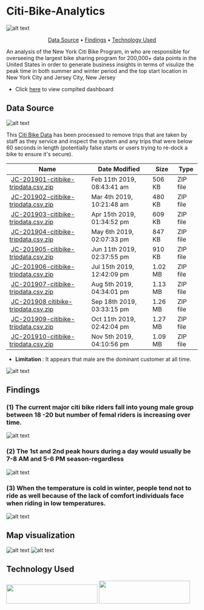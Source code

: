 
# Citi-Bike-Analytics

![alt text](https://d21xlh2maitm24.cloudfront.net/nyc/Annual-Membership-Image.png?mtime=20190331121650)

<p align="center">
  <a href="#data-source">Data Source</a> •
  <a href="#findings">Findings</a> •
  <a href="#technology-Used">Technology Used</a>
</p>

An analysis of the New York Citi Bike Program, in who are responsible for overseeing the largest bike sharing program for 200,000+ data points in the United States
 in order to generate business insights in terms of visulize the peak time in both summer and winter period and the top start location in New York City and Jersey City, New Jersey
 
* Click [here](https://public.tableau.com/profile/poonam.goel#!/vizhome/CitiBikeDataAnalysis_15762113466980/CitiBikeDataAnalysis?publish=yes) to view complted dashboard

## Data Source
![alt text](https://github.com/poogoel/Citi-Bike-Analytics/blob/master/images/citi-bike-station-bikes.jpg?raw=true)

This [Citi Bike Data](https://www.citibikenyc.com/system-data) has been processed to remove trips that are taken by staff as they service and inspect the system and any trips that were below 60 seconds in length 
(potentially false starts or users trying to re-dock a bike to ensure it's secure).

<table class="hide-while-loading table table-striped">
<tbody id="tbody-content">
<thead>
<tr>
<th>Name</th>
<th>Date Modified</th>
<th>Size</th>
<th>Type</th>
</tr>
</thead>
<tr>
<td>&nbsp;<a href="https://s3.amazonaws.com/tripdata/JC-201901-citibike-tripdata.csv.zip">JC-201901-citibike-tripdata.csv.zip</a></td>
<td>Feb 11th 2019, 08:43:41 am</td>
<td>506 KB</td>
<td>ZIP file</td>
</tr>
<tr>
<td>&nbsp;<a href="https://s3.amazonaws.com/tripdata/JC-201902-citibike-tripdata.csv.zip">JC-201902-citibike-tripdata.csv.zip</a></td>
<td>Mar 4th 2019, 10:21:48 am</td>
<td>480 KB</td>
<td>ZIP file</td>
</tr>
<tr>
<td>&nbsp;<a href="https://s3.amazonaws.com/tripdata/JC-201903-citibike-tripdata.csv.zip">JC-201903-citibike-tripdata.csv.zip</a></td>
<td>Apr 15th 2019, 01:34:52 pm</td>
<td>609 KB</td>
<td>ZIP file</td>
</tr>
<tr>
<td>&nbsp;<a href="https://s3.amazonaws.com/tripdata/JC-201904-citibike-tripdata.csv.zip">JC-201904-citibike-tripdata.csv.zip</a></td>
<td>May 6th 2019, 02:07:33 pm</td>
<td>847 KB</td>
<td>ZIP file</td>
</tr>
<tr>
<td>&nbsp;<a href="https://s3.amazonaws.com/tripdata/JC-201905-citibike-tripdata.csv.zip">JC-201905-citibike-tripdata.csv.zip</a></td>
<td>Jun 11th 2019, 02:37:55 pm</td>
<td>910 KB</td>
<td>ZIP file</td>
</tr>
<tr>
<td>&nbsp;<a href="https://s3.amazonaws.com/tripdata/JC-201906-citibike-tripdata.csv.zip">JC-201906-citibike-tripdata.csv.zip</a></td>
<td>Jul 15th 2019, 12:42:09 pm</td>
<td>1.02 MB</td>
<td>ZIP file</td>
</tr>
<tr>
<td>&nbsp;<a href="https://s3.amazonaws.com/tripdata/JC-201907-citibike-tripdata.csv.zip">JC-201907-citibike-tripdata.csv.zip</a></td>
<td>Aug 5th 2019, 04:34:01 pm</td>
<td>1.13 MB</td>
<td>ZIP file</td>
</tr>
<tr>
<td>&nbsp;<a href="https://s3.amazonaws.com/tripdata/JC-201908%20citibike-tripdata.csv.zip">JC-201908 citibike-tripdata.csv.zip</a></td>
<td>Sep 18th 2019, 03:33:15 pm</td>
<td>1.26 MB</td>
<td>ZIP file</td>
</tr>
<tr>
<td>&nbsp;<a href="https://s3.amazonaws.com/tripdata/JC-201909-citibike-tripdata.csv.zip">JC-201909-citibike-tripdata.csv.zip</a></td>
<td>Oct 11th 2019, 02:42:04 pm</td>
<td>1.27 MB</td>
<td>ZIP file</td>
</tr>
<tr>
<td>&nbsp;<a href="https://s3.amazonaws.com/tripdata/JC-201910-citibike-tripdata.csv.zip">JC-201910-citibike-tripdata.csv.zip</a></td>
<td>Nov 5th 2019, 04:10:56 pm</td>
<td>1.09 MB</td>
<td>ZIP file</td>
</tr>
</tbody>
</table>

* <b>Limitation </b>: It appears that male are the dominant customer at all time.

![alt text](https://github.com/poogoel/Citi-Bike-Analytics/blob/master/images/Ridership%20by%20month.PNG?raw=true)


## Findings 


### (1) The current major citi bike riders fall into young male group between 18 -20 but number of femal riders is increasing over time.

![alt text](https://github.com/poogoel/Citi-Bike-Analytics/blob/master/images/trip%20duration%20by%20age.PNG?raw=true) 

### (2) The 1st and 2nd peak hours during a day would usually be 7-8 AM and 5-6 PM season-regardless 

![alt text](https://raw.githubusercontent.com/poogoel/Citi-Bike-Analytics/master/images/Popular%20times%20of%20ridership.PNG)

### (3) When the temperature is cold in winter, people tend not to ride as well because of the lack of comfort individuals face when riding in low temperatures. 

![alt text](https://github.com/poogoel/Citi-Bike-Analytics/blob/master/images/Ridership%20by%20month.PNG?raw=true)

## Map visualization 

![alt text](https://github.com/poogoel/Citi-Bike-Analytics/blob/master/images/top_location.PNG?raw=true)
![alt text](https://github.com/poogoel/Citi-Bike-Analytics/blob/master/images/top_location2.PNG?raw=true)

## Technology Used

<img src="https://github.com/poogoel/Citi-Bike-Analytics/blob/master/images/Python_logo.jpg?raw=true" width="240" height="50"/>

<img src="https://github.com/poogoel/Citi-Bike-Analytics/blob/master/images/Tableau_Logo.png?raw=true" width="240" height="60"/>

